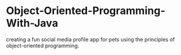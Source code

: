 # Object-Oriented-Programming-With-Java
 creating a fun social media profile app for pets using the principles of object-oriented programming. 
